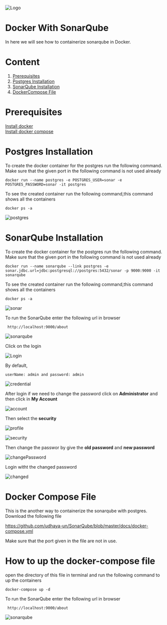
![Logo](https://github.com/udhaya-un/SonarQube/blob/master/docs/GeppettoIcon.png?raw=true"Logo")

# Docker With SonarQube<br/>
   In here we will see how to containerize sonarqube in Docker.
   
# Content
1. [Prerequisites](#prerequisites)
1. [Postgres Installation](#postgres-installation)
1. [SonarQube Installation](#sonarqube-installation)
1. [DockerCompose File](https://github.com/udhaya-un/SonarQube/blob/master/docs/docker-compose.yml)

# Prerequisites<br/> 
  [Install docker](https://docs.docker.com/install/)<br/>
  [Install docker compose](https://docs.docker.com/compose/install/)

# Postgres Installation<br/>

To create the docker container for the postgres run the following command. Make sure that the given port in the following command is not used already
       
    docker run --name postgres -e POSTGRES_USER=sonar -e POSTGRES_PASSWORD=sonar -it postgres

To see the created container run the following command,this command shows all the containers
    
    docker ps -a

![postgres](https://github.com/udhaya-un/SonarQube/blob/master/docs/postgres.png?raw=true"postgres")
  
# SonarQube Installation<br/>

To create the docker container for the postgres run the following command. Make sure that the given port in the following command is not used already
   
    docker run --name sonarqube --link postgres -e sonar.jdbc.url=jdbc:postgresql://postgres:5432/sonar -p 9000:9000 -it sonarqube
To see the created container run the following command,this command shows all the containers
   
    docker ps -a

![sonar](https://github.com/udhaya-un/SonarQube/blob/master/docs/sonar_container.png?raw=true"sonar")

To run the SonarQube enter the following url in browser
         
     http://localhost:9000/about
     
![sonarqube](https://github.com/udhaya-un/SonarQube/blob/master/docs/sonarqube1.png?raw=true"sonarqube")

Click on the login

![Login](https://github.com/udhaya-un/SonarQube/blob/master/docs/login.png?raw=true"Login")

By default, 
    
    userName: admin and password: admin

![credential](https://github.com/udhaya-un/SonarQube/blob/master/docs/credential.png?raw=true"credential")

After login if we need to change the password click on **Administrator** and then click in **My Account**

![account](https://github.com/udhaya-un/SonarQube/blob/master/docs/admin.png?raw=true"account")

Then select the **security** 

![profile](https://github.com/udhaya-un/SonarQube/blob/master/docs/profile.png?raw=true"profile")

![security](https://github.com/udhaya-un/SonarQube/blob/master/docs/security.png?raw=true"security")

Then change the passwor by give the **old password** and **new password**

![changePassword](https://github.com/udhaya-un/SonarQube/blob/master/docs/changePassword.png?raw=true"changePassword")

Login witht the changed password

![changed](https://github.com/udhaya-un/SonarQube/blob/master/docs/changed.png?raw=true"changed")

# Docker Compose File

This is the another way to containerize the sonarqube with postgres. Download the following file

  https://github.com/udhaya-un/SonarQube/blob/master/docs/docker-compose.yml
  
  Make sure that the port given in the file are not in use.

# How to up the docker-compose file<br/>         
         
open the directory of this file in terminal and run the following command to up the containers
   
    docker-compose up -d
  
To run the SonarQube enter the following url in browser
         
     http://localhost:9000/about
     
![sonarqube](https://github.com/udhaya-un/SonarQube/blob/master/docs/sonarqube1.png?raw=true"sonarqube")
     
         
        
